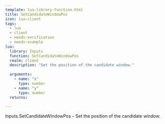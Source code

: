 ```yaml
---
template: lua-library-function.html
title: SetCandidateWindowPos
icon: lua-client
tags:
  - lua
  - client
  - needs-verification
  - needs-example
lua:
  library: Inputs
  function: SetCandidateWindowPos
  realm: client
  description: "Set the position of the candidate window."
  
  arguments:
    - name: "x"
      type: number
    - name: "y"
      type: number
  returns:
    
---
```


<div class="lua__search__keywords">
Inputs.SetCandidateWindowPos &#x2013; Set the position of the candidate window.
</div>
